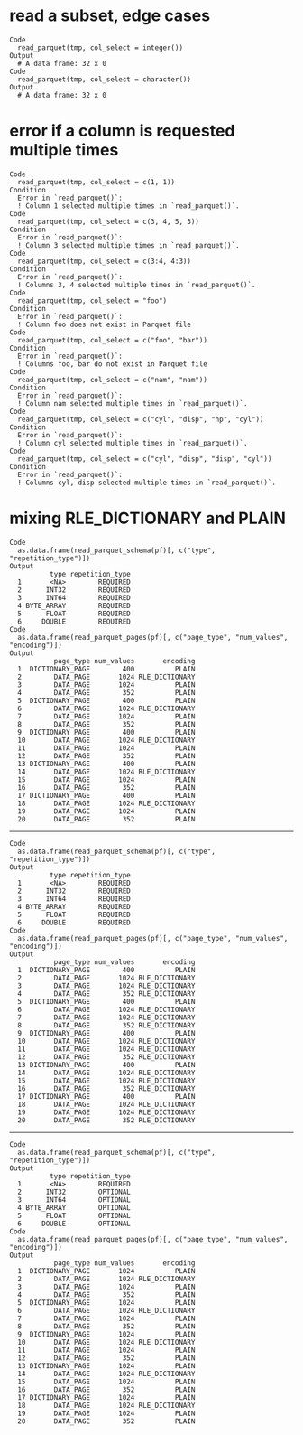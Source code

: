 # read a subset, edge cases

    Code
      read_parquet(tmp, col_select = integer())
    Output
      # A data frame: 32 x 0
    Code
      read_parquet(tmp, col_select = character())
    Output
      # A data frame: 32 x 0

# error if a column is requested multiple times

    Code
      read_parquet(tmp, col_select = c(1, 1))
    Condition
      Error in `read_parquet()`:
      ! Column 1 selected multiple times in `read_parquet()`.
    Code
      read_parquet(tmp, col_select = c(3, 4, 5, 3))
    Condition
      Error in `read_parquet()`:
      ! Column 3 selected multiple times in `read_parquet()`.
    Code
      read_parquet(tmp, col_select = c(3:4, 4:3))
    Condition
      Error in `read_parquet()`:
      ! Columns 3, 4 selected multiple times in `read_parquet()`.
    Code
      read_parquet(tmp, col_select = "foo")
    Condition
      Error in `read_parquet()`:
      ! Column foo does not exist in Parquet file
    Code
      read_parquet(tmp, col_select = c("foo", "bar"))
    Condition
      Error in `read_parquet()`:
      ! Columns foo, bar do not exist in Parquet file
    Code
      read_parquet(tmp, col_select = c("nam", "nam"))
    Condition
      Error in `read_parquet()`:
      ! Column nam selected multiple times in `read_parquet()`.
    Code
      read_parquet(tmp, col_select = c("cyl", "disp", "hp", "cyl"))
    Condition
      Error in `read_parquet()`:
      ! Column cyl selected multiple times in `read_parquet()`.
    Code
      read_parquet(tmp, col_select = c("cyl", "disp", "disp", "cyl"))
    Condition
      Error in `read_parquet()`:
      ! Columns cyl, disp selected multiple times in `read_parquet()`.

# mixing RLE_DICTIONARY and PLAIN

    Code
      as.data.frame(read_parquet_schema(pf)[, c("type", "repetition_type")])
    Output
              type repetition_type
      1       <NA>        REQUIRED
      2      INT32        REQUIRED
      3      INT64        REQUIRED
      4 BYTE_ARRAY        REQUIRED
      5      FLOAT        REQUIRED
      6     DOUBLE        REQUIRED
    Code
      as.data.frame(read_parquet_pages(pf)[, c("page_type", "num_values", "encoding")])
    Output
               page_type num_values       encoding
      1  DICTIONARY_PAGE        400          PLAIN
      2        DATA_PAGE       1024 RLE_DICTIONARY
      3        DATA_PAGE       1024          PLAIN
      4        DATA_PAGE        352          PLAIN
      5  DICTIONARY_PAGE        400          PLAIN
      6        DATA_PAGE       1024 RLE_DICTIONARY
      7        DATA_PAGE       1024          PLAIN
      8        DATA_PAGE        352          PLAIN
      9  DICTIONARY_PAGE        400          PLAIN
      10       DATA_PAGE       1024 RLE_DICTIONARY
      11       DATA_PAGE       1024          PLAIN
      12       DATA_PAGE        352          PLAIN
      13 DICTIONARY_PAGE        400          PLAIN
      14       DATA_PAGE       1024 RLE_DICTIONARY
      15       DATA_PAGE       1024          PLAIN
      16       DATA_PAGE        352          PLAIN
      17 DICTIONARY_PAGE        400          PLAIN
      18       DATA_PAGE       1024 RLE_DICTIONARY
      19       DATA_PAGE       1024          PLAIN
      20       DATA_PAGE        352          PLAIN

---

    Code
      as.data.frame(read_parquet_schema(pf)[, c("type", "repetition_type")])
    Output
              type repetition_type
      1       <NA>        REQUIRED
      2      INT32        REQUIRED
      3      INT64        REQUIRED
      4 BYTE_ARRAY        REQUIRED
      5      FLOAT        REQUIRED
      6     DOUBLE        REQUIRED
    Code
      as.data.frame(read_parquet_pages(pf)[, c("page_type", "num_values", "encoding")])
    Output
               page_type num_values       encoding
      1  DICTIONARY_PAGE        400          PLAIN
      2        DATA_PAGE       1024 RLE_DICTIONARY
      3        DATA_PAGE       1024 RLE_DICTIONARY
      4        DATA_PAGE        352 RLE_DICTIONARY
      5  DICTIONARY_PAGE        400          PLAIN
      6        DATA_PAGE       1024 RLE_DICTIONARY
      7        DATA_PAGE       1024 RLE_DICTIONARY
      8        DATA_PAGE        352 RLE_DICTIONARY
      9  DICTIONARY_PAGE        400          PLAIN
      10       DATA_PAGE       1024 RLE_DICTIONARY
      11       DATA_PAGE       1024 RLE_DICTIONARY
      12       DATA_PAGE        352 RLE_DICTIONARY
      13 DICTIONARY_PAGE        400          PLAIN
      14       DATA_PAGE       1024 RLE_DICTIONARY
      15       DATA_PAGE       1024 RLE_DICTIONARY
      16       DATA_PAGE        352 RLE_DICTIONARY
      17 DICTIONARY_PAGE        400          PLAIN
      18       DATA_PAGE       1024 RLE_DICTIONARY
      19       DATA_PAGE       1024 RLE_DICTIONARY
      20       DATA_PAGE        352 RLE_DICTIONARY

---

    Code
      as.data.frame(read_parquet_schema(pf)[, c("type", "repetition_type")])
    Output
              type repetition_type
      1       <NA>        REQUIRED
      2      INT32        OPTIONAL
      3      INT64        OPTIONAL
      4 BYTE_ARRAY        OPTIONAL
      5      FLOAT        OPTIONAL
      6     DOUBLE        OPTIONAL
    Code
      as.data.frame(read_parquet_pages(pf)[, c("page_type", "num_values", "encoding")])
    Output
               page_type num_values       encoding
      1  DICTIONARY_PAGE       1024          PLAIN
      2        DATA_PAGE       1024 RLE_DICTIONARY
      3        DATA_PAGE       1024          PLAIN
      4        DATA_PAGE        352          PLAIN
      5  DICTIONARY_PAGE       1024          PLAIN
      6        DATA_PAGE       1024 RLE_DICTIONARY
      7        DATA_PAGE       1024          PLAIN
      8        DATA_PAGE        352          PLAIN
      9  DICTIONARY_PAGE       1024          PLAIN
      10       DATA_PAGE       1024 RLE_DICTIONARY
      11       DATA_PAGE       1024          PLAIN
      12       DATA_PAGE        352          PLAIN
      13 DICTIONARY_PAGE       1024          PLAIN
      14       DATA_PAGE       1024 RLE_DICTIONARY
      15       DATA_PAGE       1024          PLAIN
      16       DATA_PAGE        352          PLAIN
      17 DICTIONARY_PAGE       1024          PLAIN
      18       DATA_PAGE       1024 RLE_DICTIONARY
      19       DATA_PAGE       1024          PLAIN
      20       DATA_PAGE        352          PLAIN

